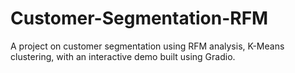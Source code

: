 # Customer-Segmentation-RFM
A project on customer segmentation using RFM analysis, K-Means clustering, with an interactive demo built using Gradio.
